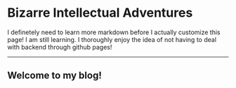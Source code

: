 
# Bizarre Intellectual Adventures

I definetely need to learn more markdown before I actually customize this page! I am still learning. I thoroughly enjoy the idea of not having to deal with backend through github pages!

---
Welcome to my blog!
---

